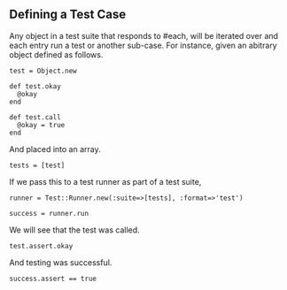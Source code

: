 ## Defining a Test Case

Any object in a test suite that responds to #each, will be iterated over
and each entry run a test or another sub-case. For instance, given an abitrary
object defined as follows.

    test = Object.new

    def test.okay
      @okay
    end

    def test.call
      @okay = true
    end

And placed into an array.

    tests = [test]

If we pass this to a test runner as part of a test suite,

    runner = Test::Runner.new(:suite=>[tests], :format=>'test')

    success = runner.run

We will see that the test was called.

    test.assert.okay

And testing was successful.

    success.assert == true

